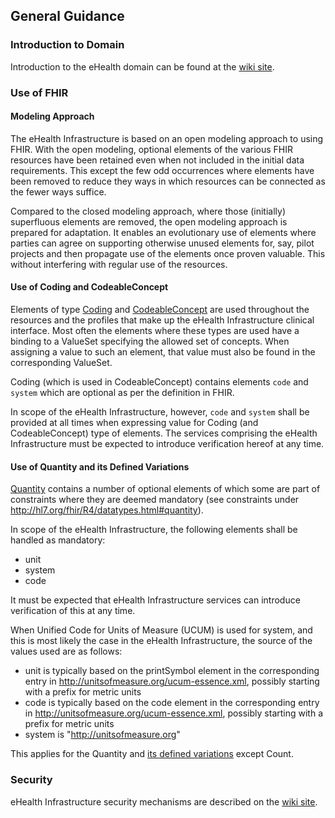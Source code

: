 ## General Guidance

### Introduction to Domain
Introduction to the eHealth domain can be found at the [wiki site](https://ehealth-dk.atlassian.net/wiki/spaces/EDTW/).

### Use of FHIR

#### Modeling Approach
The eHealth Infrastructure is based on an open modeling approach to using FHIR. With the open modeling, optional elements of
the various FHIR resources have been retained even when not included in the initial data requirements. This except the few 
odd occurrences where elements have been removed to reduce they ways in which resources can be connected as the fewer ways
suffice.

Compared to the closed modeling approach, where those (initially) superfluous elements are removed, the open modeling approach
is prepared for adaptation. It enables an evolutionary use of elements where parties can agree on supporting otherwise
unused elements for, say, pilot projects and then propagate use of the elements once proven valuable. This without
interfering with regular use of the resources. 

#### Use of Coding and CodeableConcept
Elements of type [Coding](http://hl7.org/fhir/R4/datatypes.html#codesystem) and
 [CodeableConcept](http://hl7.org/fhir/R4/datatypes.html#codeableconcept) are used throughout the resources
  and the profiles that make up the eHealth Infrastructure clinical interface. Most often the elements where
  these types are used have a binding to a ValueSet specifying the allowed set of concepts. When assigning a
  value to such an element, that value must also be found in the corresponding ValueSet. 
  
  Coding (which is used in CodeableConcept) contains elements `code` and `system` which are optional 
  as per the definition in FHIR.
  
  In scope of the eHealth Infrastructure, however, `code` and `system` shall be provided
  at all times when expressing value for Coding (and CodeableConcept) type of elements.
  The services comprising the eHealth Infrastructure must be expected to introduce verification hereof
  at any time. 
  
#### Use of Quantity and its Defined Variations
[Quantity](http://hl7.org/fhir/R4/datatypes.html#quantity) contains a number of optional elements of which
some are part of constraints where they are deemed mandatory (see constraints 
under http://hl7.org/fhir/R4/datatypes.html#quantity).

In scope of the eHealth Infrastructure, the following elements shall be handled as mandatory:
* unit
* system
* code

It must be expected that eHealth Infrastructure services can introduce verification of this at any time.

When Unified Code for Units of Measure (UCUM) is used for system, and this is most likely the case in
the eHealth Infrastructure, the source of the values used are as follows:
* unit is typically based on the printSymbol element in the corresponding entry in http://unitsofmeasure.org/ucum-essence.xml, possibly starting with a prefix for metric units 
* code is typically based on the code element in the corresponding entry in http://unitsofmeasure.org/ucum-essence.xml, possibly starting with a prefix for metric units
* system is "http://unitsofmeasure.org"

This applies for the Quantity and [its defined variations](http://hl7.org/fhir/R4/datatypes.html#QuantityVariations)
except Count.

### Security
eHealth Infrastructure security mechanisms are described on the [wiki site](https://ehealth-dk.atlassian.net/wiki/spaces/EDTW/).

